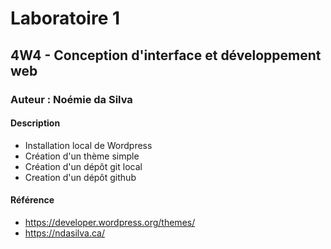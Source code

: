 # Laboratoire 1
## 4W4 - Conception d'interface et développement web
### Auteur : Noémie da Silva
#### Description
- Installation local de Wordpress 
- Création d'un thème simple
- Création d'un dépôt git local
- Creation d'un dépôt github

#### Référence
- https://developer.wordpress.org/themes/
- https://ndasilva.ca/

